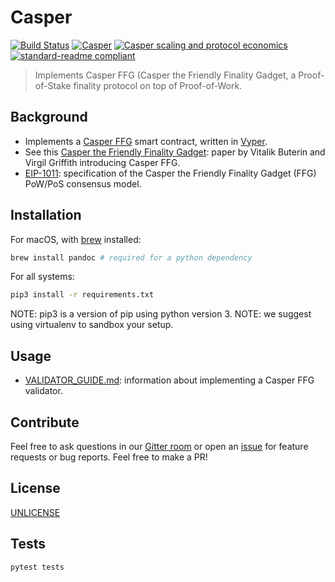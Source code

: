 # Casper

[![Build Status](https://travis-ci.org/ethereum/casper.svg?branch=master)](https://travis-ci.org/ethereum/casper)
[![Casper](https://img.shields.io/badge/gitter-Casper-4AB495.svg)](https://gitter.im/ethereum/casper)
[![Casper scaling and protocol economics](https://img.shields.io/badge/gitter-Casper%20scaling%20and%20protocol%20economics-4AB495.svg)](https://gitter.im/ethereum/casper-scaling-and-protocol-economics)
[![standard-readme compliant](https://img.shields.io/badge/readme%20style-standard-brightgreen.svg?style=flat-square)](https://github.com/RichardLitt/standard-readme)

> Implements Casper FFG (Casper the Friendly Finality Gadget, a Proof-of-Stake finality protocol on top of Proof-of-Work.

## Background

- Implements a [Casper FFG](https://arxiv.org/abs/1710.09437) smart contract, written in [Vyper](https://github.com/ethereum/vyper).
- See this [Casper the Friendly Finality Gadget](https://arxiv.org/abs/1710.09437): 
  paper by Vitalik Buterin and Virgil Griffith introducing Casper FFG.
- [EIP-1011](https://github.com/ethereum/EIPs/blob/master/EIPS/eip-1011.md):
specification of the Casper the Friendly Finality Gadget (FFG) PoW/PoS consensus model.

## Installation

For macOS, with [brew](https://brew.sh/) installed:

```bash
brew install pandoc # required for a python dependency
```

For all systems:

```bash
pip3 install -r requirements.txt
```

NOTE: pip3 is a version of pip using python version 3.
NOTE: we suggest using virtualenv to sandbox your setup.

## Usage

- [VALIDATOR_GUIDE.md](https://github.com/ethereum/casper/blob/master/VALIDATOR_GUIDE.md):
information about implementing a Casper FFG validator.

## Contribute

Feel free to ask questions in our [Gitter room](https://gitter.im/ethereum/casper) or open an [issue](https://github.com/ethereum/casper/issues) for feature requests or bug reports. Feel free to make a PR!

## License

[UNLICENSE](LICENSE)

## Tests

```bash
pytest tests
```
